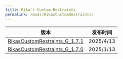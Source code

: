 ```yaml
---
title: Rika's Custom Restraints
permalink: /mods/RikasCustomRestraints/
---
```


| 版本                                                                                                      | 发布时间  |
| --------------------------------------------------------------------------------------------------------- | --------- |
| [RikasCustomRestraints_G_1.7.1](https://kdguide-statics.moling.ink/Rikas%20Custom%20Restraints/RikasCustomRestraints_G_1.7.1.zip) | 2025/4/13 |
| [RikasCustomRestraints_G_1.7.0](https://kdguide-statics.moling.ink/Rikas%20Custom%20Restraints/RikasCustomRestraints_G_1.7.0.zip) | 2025/1/13 |
